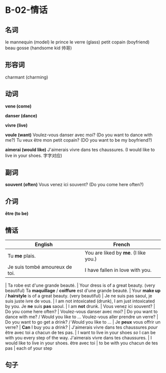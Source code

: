 ﻿# B-02-情话

## 名词

le mannequin (model)
le prince
le verre (glass)
petit copain (boyfriend)
beau gosse (handsome kid 帅哥)

## 形容词
charmant (charming)

## 动词

**vene (come)**

**danser (dance)**

**vivre (live)**

**voule (want)**
Voulez-vous danser avec moi? (Do you want to dance with me?)
Tu veux être mon petit copain? (DO you want to be my boyfriend?)

**aimerai (would like)**
J'aimerais vivre dans tes chaussures. (I would like to live in your shoes. 字字对应)

## 副词
**souvent (often)**
Vous venez ici souvent? (Do you come here often?)

## 介词
**être (to be)**


## 情话

English | French
---- | ---- 
Tu **me** plais. | You are liked by **me**. (I like you.)
Je suis tombé amoureux de toi. | I have fallen in love with you.
 | 
Ta robe est d'une grande beauté. | Your dress is of a great beauty. (very beautiful)
Ta **maquillage** / **coiffure** est d'une grande beauté. | Your **make up** / **hairstyle** is of a great beauty. (very beautiful)
 | 
Je ne suis pas saoul, je suis juste ivre de vous. | I am not intoxicated (drunk), I am just intoxicated by you.
Je **ne** suis **pas** saoul. | I am **not** drunk.
 | 
Vous venez ici souvent? | Do you come here often?
 | 
Voulez-vous danser avec moi? | Do you want to dance with me? / Would you like to ...
Voulez-vous aller prendre un verre? | Do you want to go get a drink? / Would you like to ...
 | 
Je **peux** vous offrir un verre? | **Can** I buy you a drink?
 | 
J'aimerais vivre dans tes chaussures *pour* être avec toi a chacun de tes pas. | I want to live in your shoes *so* I can be with you every step of the way.
J'aimerais vivre dans tes chaussures. | I would like to live in your shoes.
être avec toi | to be with you
chacun de tes pas | each of your step

## 句子

